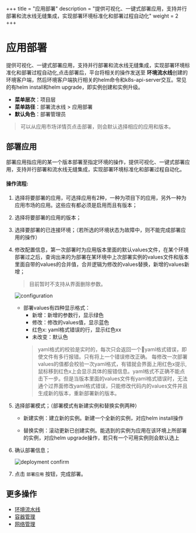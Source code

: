 ﻿+++
title = "应用部署"
description = "提供可视化、一键式部署应用，支持并行部署和流水线无缝集成，实现部署环境标准化和部署过程自动化"
weight = 2
+++

# 应用部署

提供可视化、一键式部署应用，支持并行部署和流水线无缝集成，实现部署环境标准化和部署过程自动化,点击部署后，平台将相关的操作发送至 **环境流水线**创建的环境客户端，然后环境客户端执行相关的helm命令和k8s-api-server交互。常见的有helm install和helm upgrade，即实例创建和实例升级。
  
  - **菜单层次**：项目层
  - **菜单路径**：部署流水线 > 应用部署
  - **默认角色**：部署管理员
  <blockquote class="note">
       可以从应用市场详情页点击部署，则会默认选择相应的应用和版本。
    	  </blockquote>

## 部署应用
部署应用指应用的某一个版本部署至指定环境的操作，提供可视化、一键式部署应用，支持并行部署和流水线无缝集成，实现部署环境标准化和部署过程自动化。

#### 操作流程:

 1. 选择将要部署的应用，可选择应用有2种，一种为项目下的应用，另外一种为应用市场的应用。这些应有都必须是启用而且有版本；

 2. 选择将要部署的应用的版本；

 3. 选择要部署的已连接环境；（若所选的环境状态为故障中，则不能完成部署应用的操作）

 4. 修改配置信息，第一次部署时为应用版本里面的默认values文件，在某个环境部署过之后，查询出来的为部署在某环境中上次部署实例的values文件和版本里面自带的values的合并值，合并逻辑为修改的values替换，新增的values新增；
     	<blockquote class="warning">
      目前暂时不支持从界面删除参数。
    	  </blockquote>
    
    ![configuration](/docs/user-guide/deployment-pipeline/image/deploy1.png)

    - 部署values有四种显示格式：
        - 新增：新增的参数行，显示绿色
        - 修改：修改的values值，显示蓝色
        - 红色x: yaml格式错误的行，显示红色xx
        - 未改变：默认色
      	<blockquote class="note">
       yaml格式的校验是实时的，每次只会返回一个yaml格式错误，即使文件有多行报错。只有将上一个错误修改正确。 
       每修改一次部署values的值都会校验一次yaml格式，有错就会界面上用红色x提示,鼠标移到红色x上会显示具体的报错信息。yaml格式不正确不能点击下一步。但是当版本里面的values文件有yaml格式错误时，无法通个过界面修改yaml格式错误，只能修改代码内的values文件并且生成新的版本，重新部署新的版本。
    	  </blockquote>

 5. 选择部署模式；（部署模式有新建实例和替换实例两种）

    - 新建实例：建立新的实例。新建一个全新的实例，对应helm install操作

    - 替换实例：滚动更新已创建实例。能选到的实例为应用在该环境上所部署的实例，对应helm upgrade操作，若只有一个可用实例则会默认选上


 6. 确认部署信息；
      
    ![deployment confirm](/docs/user-guide/deployment-pipeline/image/deploy2.png)
      
 7. 点击 `部署应用` 按钮，完成部署。 

## 更多操作
- [环境流水线](../environment-pipeline)
- [容器管理](../container)
- [网络管理](../service)

